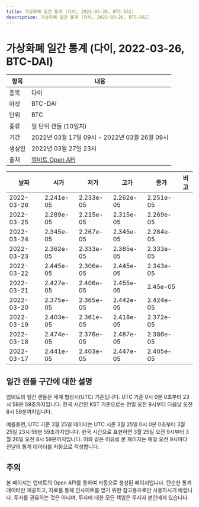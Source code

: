 ```yaml
---
title: 가상화폐 일간 통계 (다이, 2022-03-26, BTC-DAI)
description: 가상화폐 일간 통계 (다이, 2022-03-26, BTC-DAI)
---
```


가상화폐 일간 통계 (다이, 2022-03-26, BTC-DAI)
===

|항목|내용|
|--|--|
|종목|다이|
|마켓|BTC-DAI|
|단위|BTC|
|종류|일 단위 캔들 (10일치)|
|기간|2022년 03월 17일 09시 - 2022년 03월 26일 09시|
|생성일|2022년 03월 27일 23시|
|출처|[업비트 Open API](https://docs.upbit.com)|


|날짜|시가|저가|고가|종가|비고|
|--|--|--|--|--|--|
|2022-03-26|2.241e-05|2.233e-05|2.262e-05|2.251e-05|    |
|2022-03-25|2.289e-05|2.215e-05|2.315e-05|2.269e-05|    |
|2022-03-24|2.345e-05|2.267e-05|2.345e-05|2.284e-05|    |
|2022-03-23|2.362e-05|2.333e-05|2.385e-05|2.333e-05|    |
|2022-03-22|2.445e-05|2.306e-05|2.445e-05|2.343e-05|    |
|2022-03-21|2.427e-05|2.406e-05|2.455e-05|2.45e-05|    |
|2022-03-20|2.375e-05|2.365e-05|2.442e-05|2.424e-05|    |
|2022-03-19|2.403e-05|2.361e-05|2.418e-05|2.372e-05|    |
|2022-03-18|2.474e-05|2.376e-05|2.487e-05|2.386e-05|    |
|2022-03-17|2.441e-05|2.403e-05|2.447e-05|2.405e-05|    |


일간 캔들 구간에 대한 설명
---


업비트의 일간 캔들은 세계 협정시(UTC) 기준입니다. 
UTC 기준 0시 0분 0초부터 23시 59분 59초까지입니다. 
한국 시간인 KST 기준으로는 전일 오전 9시부터 다음날 오전 8시 59분까지입니다. 


예를들면, UTC 기준 3월 25일 데이터는 UTC 시준 3월 25일 0시 0분 0초부터 3월 25일 23시 59분 59초까지입니다. 
한국 시간으로 표현하면 3월 25일 오전 9시부터 3월 26일 오전 8시 59분까지입니다. 
이와 같은 이유로 본 페이지는 매일 오전 9시마다 전날의 통계 데이터를 자동으로 작성합니다. 


주의
---


본 페이지는 업비트의 Open API를 통하여 자동으로 생성된 페이지입니다. 
단순한 통계 데이터만 제공하고, 자료를 통해 인사이트를 얻기 위한 참고용으로만 사용하시기 바랍니다. 
투자를 권유하는 것은 아니며, 투자에 대한 모든 책임은 투자자 본인에게 있습니다. 
